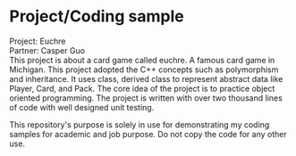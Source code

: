 # Project/Coding sample
Project: Euchre  
Partner: Casper Guo  
This project is about a card game called euchre. A famous card game in Michigan. This project adopted the C++ concepts such as polymorphism and inheritance. It uses class, derived class to represent abstract data like Player, Card, and Pack. The core idea of the project is to practice object oriented programming. The project is written with over two thousand lines of code with well designed unit testing. 


This repository's purpose is solely in use for demonstrating my coding samples for academic and job purpose. Do not copy the code for any other use. 
